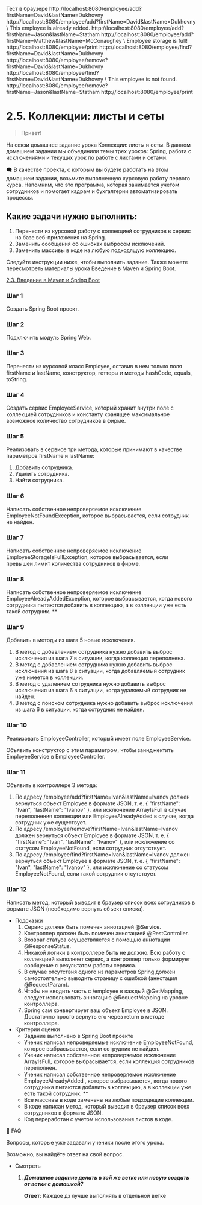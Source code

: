 Тест в браузере
http://localhost:8080/employee/add?firstName=David&lastName=Dukhovny
http://localhost:8080/employee/add?firstName=David&lastName=Dukhovny
\\ This employee is already added.
http://localhost:8080/employee/add?firstName=Jason&lastName=Statham
http://localhost:8080/employee/add?firstName=Matthew&lastName=McConaughey 
\\ Employee storage is full!
http://localhost:8080/employee/print
http://localhost:8080/employee/find?firstName=David&lastName=Dukhovny
http://localhost:8080/employee/remove?firstName=David&lastName=Dukhovny
http://localhost:8080/employee/find?firstName=David&lastName=Dukhovny 
\\ This employee is not found.
http://localhost:8080/employee/remove?firstName=Jason&lastName=Statham 
http://localhost:8080/employee/print

# 2.5. Коллекции: листы и сеты

> Привет!

На связи домашнее задание урока Коллекции: листы и сеты.
В данном домашнем задании мы объединили темы трех уроков: Spring, работа с исключениями и текущих урок по работе с листами и сетами.
>

<aside>
🗨️ В качестве проекта, с которым вы будете работать на этом домашнем задании, возьмите выполненную курсовую работу первого курса. 
Напомним, что это программа, которая занимается учетом сотрудников и помогает кадрам и бухгалтерии автоматизировать процессы.

</aside>

## Какие задачи нужно выполнить:

1. Перенести из курсовой работу с коллекцией сотрудников в сервис на базе веб-приложения на Spring.
2. Заменить сообщения об ошибках выбросом исключений.
3. Заменить массивы в коде на любую подходящую коллекцию.

Следуйте инструкции ниже, чтобы выполнить задание. Также можете пересмотреть материалы урока Введение в Maven и Spring Boot.

[2.3. Введение в Maven и Spring Boot](https://www.notion.so/2-3-Maven-Spring-Boot-47f2a78b04da43b1acb0c68fd1a0e93b?pvs=21)

### Шаг 1

Создать Spring Boot проект.

### Шаг 2

Подключить модуль Spring Web.

### Шаг 3

Перенести из курсовой класс Employee, оставив в нем только поля firstName и lastName, конструктор, геттеры и методы hashCode, equals, toString.

### Шаг 4

Создать сервис EmployeeService, который хранит внутри поле с коллекцией сотрудников и константу хранящее максимальное возможное количество сотрудников в фирме.

### Шаг 5

Реализовать в сервисе три метода, которые принимают в качестве параметров firstName и lastName:

1. Добавить сотрудника.
2. Удалить сотрудника.
3. Найти сотрудника.

### Шаг 6

Написать собственное непроверяемое исключение EmployeeNotFoundException, которое выбрасывается, если сотрудник не найден.

### Шаг 7

Написать собственное непроверяемое исключение EmployeeStorageIsFullException, которое выбрасывается, если превышен лимит количества сотрудников в фирме.

### Шаг 8

Написать собственное непроверяемое исключение EmployeeAlreadyAddedException, которое выбрасывается, когда нового сотрудника пытаются добавить в коллекцию, а в коллекции уже есть такой сотрудник.  **

### Шаг 9

Добавить в методы из шага 5 новые исключения.

1. В метод с добавлением сотрудника нужно добавить выброс исключения из шага 7 в ситуации, когда коллекция переполнена.
2. В метод с добавлением сотрудника нужно добавить выброс исключения из шага 8 в ситуации, когда добавляемый сотрудник уже имеется в коллекции.
3. В метод с удалением сотрудника нужно добавить выброс исключения из шага 6 в ситуации, когда удаляемый сотрудник не найден.
4. В метод с поиском сотрудника нужно добавить выброс исключения из шага 6 в ситуации, когда сотрудник не найден.

### Шаг 10

Реализовать EmployeeController, который имеет поле EmployeeService.

Объявить конструктор с этим параметром, чтобы заинджектить EmployeeService в EmployeeController.

### Шаг 11

Объявить в контроллере 3 метода:

1. По адресу /employee/add?firstName=Ivan&lastName=Ivanov должен вернуться объект Employee в формате JSON, т. е. { "firstName": "Ivan", "lastName": "Ivanov" }, или исключение ArrayIsFull в случае переполнения коллекции или EmployeeAlreadyAdded в случае, когда сотрудник уже существует.
2. По адресу /employee/remove?firstName=Ivan&lastName=Ivanov должен вернуться объект Employee в формате JSON, т. е. { "firstName": "Ivan", "lastName": "Ivanov" }, или исключение со статусом EmployeeNotFound, если сотрудник отсутствует.
3. По адресу /employee/find?firstName=Ivan&lastName=Ivanov должен вернуться объект Employee в формате JSON, т. е. { "firstName": "Ivan", "lastName": "Ivanov" }, или исключение со статусом EmployeeNotFound, если такой сотрудник отсутствует.

### Шаг 12

Написать метод, который выводит в браузер список всех сотрудников в формате JSON (необходимо вернуть объект списка).

- Подсказки
    1. Сервис должен быть помечен аннотацией @Service.
    2. Контроллер должен быть помечен аннотацией @RestController.
    3. Возврат статуса осуществляется с помощью аннотации @ResponseStatus.
    4. Никакой логики в контроллере быть не должно. Всю работу с коллекцией выполняет сервис, а контроллер только формирует сообщение с результатом работы сервиса.
    5. В случае отсутствия одного из параметров Spring должен самостоятельно выводить страницу с ошибкой (аннотация @RequestParam).
    6. Чтобы не вводить часть с /employee в каждый @GetMapping, следует использовать аннотацию @RequestMapping на уровне контроллера.
    7. Spring сам конвертирует ваш объект Employee в JSON. Достаточно просто вернуть его через return в методе контроллера.
- Критерии оценки
    - Задание выполнено в Spring Boot проекте
    - Ученик написал непроверяемые исключение EmployeeNotFound, которое выбрасывается, если сотрудник не найден.
    - Ученик написал собственное непроверяемое исключение ArrayIsFull, которое выбрасывается, если коллекция сотрудников переполнен.
    - Ученик написал  собственное непроверяемое исключение EmployeeAlreadyAdded , которое выбрасывается, когда нового сотрудника пытаются добавить в коллекцию, а в коллекции уже есть такой сотрудник.  **
    - Все массивы в коде заменены на любые подходящие коллекции.
    - В коде написан метод, который выводит в браузер список всех сотрудников в формате JSON.
    - Код переработан с учетом использования листов в коде.


🐝 FAQ

Вопросы, которые уже задавали ученики после этого урока.

Возможно, вы найдёте ответ на свой вопрос.

- Смотреть
    1. ***Домашнее задание делать в той же ветке или новую создать от ветки с домашкой?***

       **Ответ**:  Каждое дз лучше выполнять в отдельной ветке